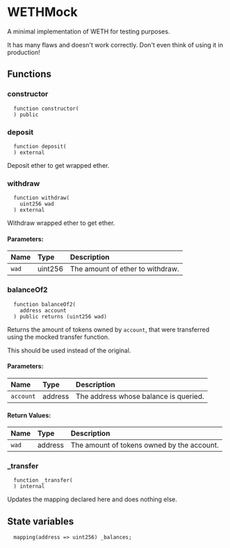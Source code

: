 # WETHMock

A minimal implementation of WETH for testing purposes.


It has many flaws and doesn't work correctly. Don't even think of using it in production!

## Functions
### constructor
```solidity
  function constructor(
  ) public
```




### deposit
```solidity
  function deposit(
  ) external
```
Deposit ether to get wrapped ether.



### withdraw
```solidity
  function withdraw(
    uint256 wad
  ) external
```
Withdraw wrapped ether to get ether.


#### Parameters:
| Name | Type | Description                                                          |
| :--- | :--- | :------------------------------------------------------------------- |
|`wad` | uint256 | The amount of ether to withdraw.

### balanceOf2
```solidity
  function balanceOf2(
    address account
  ) public returns (uint256 wad)
```
Returns the amount of tokens owned by `account`, that were transferred using the mocked transfer function.

This should be used instead of the original.

#### Parameters:
| Name | Type | Description                                                          |
| :--- | :--- | :------------------------------------------------------------------- |
|`account` | address | The address whose balance is queried.

#### Return Values:
| Name                           | Type          | Description                                                                  |
| :----------------------------- | :------------ | :--------------------------------------------------------------------------- |
|`wad`| address | The amount of tokens owned by the account.
### _transfer
```solidity
  function _transfer(
  ) internal
```
Updates the mapping declared here and does nothing else.








## State variables
```solidity
  mapping(address => uint256) _balances;
```
